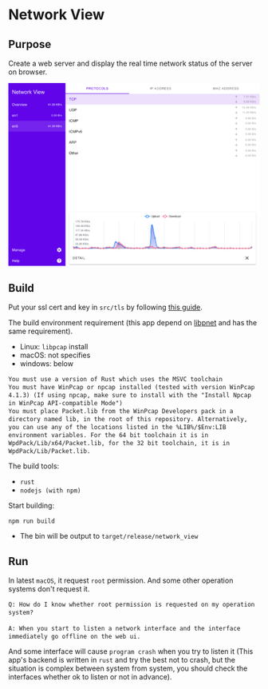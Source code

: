 # Network View

## Purpose

Create a web server and display the real time network status of the server on browser.

<img src="doc/interface.png">

## Build

Put your ssl cert and key in `src/tls` by following [this guide](src/tls/readme.md).

The build environment requirement (this app depend on [libpnet](https://github.com/libpnet/libpnet) and has the same requirement).

- Linux: `libpcap` install
- macOS: not specifies
- windows: below

```
You must use a version of Rust which uses the MSVC toolchain
You must have WinPcap or npcap installed (tested with version WinPcap 4.1.3) (If using npcap, make sure to install with the "Install Npcap in WinPcap API-compatible Mode")
You must place Packet.lib from the WinPcap Developers pack in a directory named lib, in the root of this repository. Alternatively, you can use any of the locations listed in the %LIB%/$Env:LIB environment variables. For the 64 bit toolchain it is in WpdPack/Lib/x64/Packet.lib, for the 32 bit toolchain, it is in WpdPack/Lib/Packet.lib.
```

The build tools:

- `rust`
- `nodejs (with npm)`

Start building: 
```console
npm run build
```

- The bin will be output to `target/release/network_view`

## Run

In latest `macOS`, it request `root` permission. And some other operation systems don't request it.

```
Q: How do I know whether root permission is requested on my operation system?

A: When you start to listen a network interface and the interface immediately go offline on the web ui.
```

And some interface will cause `program crash` when you try to listen it (This app's backend is written in `rust` and try the best not to crash, but the situation is complex between system from system, you should check the interfaces whether ok to listen or not in advance).
